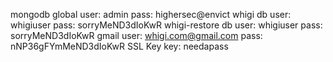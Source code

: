 mongodb
	global
		user: admin
		pass: highersec@envict
	whigi db
		user: whigiuser
		pass: sorryMeND3dIoKwR
   whigi-restore db
		user: whigiuser
		pass: sorryMeND3dIoKwR
gmail
	user: whigi.com@gmail.com
	pass: nNP36gFYmMeND3dIoKwR
SSL Key
    key: needapass